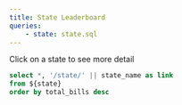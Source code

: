 ```yaml
---
title: State Leaderboard
queries:
    - state: state.sql
---
```


Click on a state to see more detail


```sql state_with_link
select *, '/state/' || state_name as link
from ${state}
order by total_bills desc
```

<DataTable data={state_with_link} link=link rows=all>
    <Column id=state_name />
    <Column id=total_bills contentType=colorscale scaleColor={['white', '#8789fe']} />
</DataTable>

<LastRefreshed prefix="Data last updated"/>